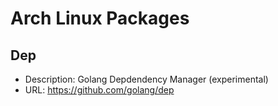 # Arch Linux Packages

## Dep
- Description: Golang Depdendency Manager (experimental)
- URL: https://github.com/golang/dep
